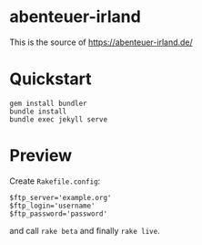 # abenteuer-irland

This is the source of <https://abenteuer-irland.de/>

# Quickstart

```
gem install bundler
bundle install
bundle exec jekyll serve
```

# Preview

Create `Rakefile.config`:
```
$ftp_server='example.org'
$ftp_login='username'
$ftp_password='password'
```

and call `rake beta` and finally `rake live`.
